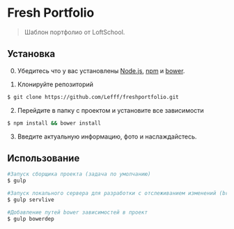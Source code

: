 # Fresh Portfolio

> Шаблон портфолио от LoftSchool.

## Установка

0. Убедитесь что у вас установлены [Node.js](http://nodejs.org/), [npm](http://npmjs.org/) и [bower](http://bower.io.).

1. Клонируйте репозиторий

  ```sh
$ git clone https://github.com/Lefff/freshportfolio.git
  ```

2. Перейдите в папку с проектом и установите все зависимости

  ```sh
  $ npm install && bower install
  ```

3. Введите актуальную информацию, фото и наслаждайстесь.

## Использование

  ```sh
  #Запуск сборщика проекта (задача по умолчанию)
  $ gulp

  #Запуск локального сервера для разработки с отслеживанием изменений (browser sync)
  $ gulp servlive

  #Добавление путей bower зависимостей в проект
  $ gulp bowerdep
  ```